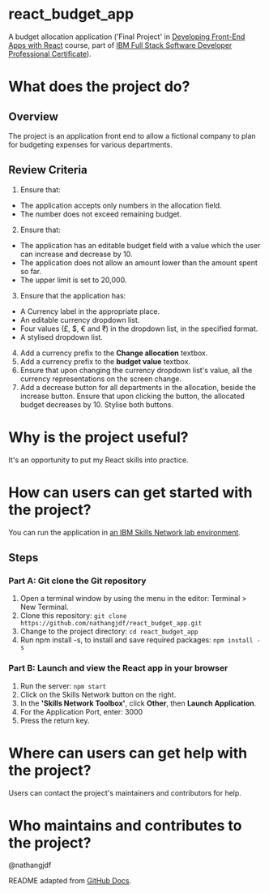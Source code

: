 # react_budget_app
A budget allocation application ('Final Project' in [Developing Front-End Apps with React](https://www.coursera.org/learn/developing-frontend-apps-with-react) course, part of [IBM Full Stack Software Developer Professional Certificate](https://www.coursera.org/professional-certificates/ibm-full-stack-cloud-developer)).

# What does the project do?
## Overview
The project is an application front end to allow a fictional company to plan for budgeting expenses for various departments.

## Review Criteria
1. Ensure that:
- The application accepts only numbers in the allocation field.
- The number does not exceed remaining budget.
2. Ensure that:
- The application has an editable budget field with a value which the user can increase and decrease by 10.
- The application does not allow an amount lower than the amount spent so far.
- The upper limit is set to 20,000.
3. Ensure that the application has:
- A Currency label in the appropriate place.
- An editable currency dropdown list.
- Four values (£, $, € and ₹) in the dropdown list, in the specified format.
- A stylised dropdown list.
4. Add a currency prefix to the **Change allocation** textbox.
5. Add a currency prefix to the **budget value** textbox.
6. Ensure that upon changing the currency dropdown list's value, all the currency representations on the screen change.
7. Add a decrease button for all departments in the allocation, beside the increase button. Ensure that upon clicking the button, the allocated budget decreases by 10. Stylise both buttons.

# Why is the project useful?
It's an opportunity to put my React skills into practice.

# How can users can get started with the project?
You can run the application in [an IBM Skills Network lab environment](https://skills.network).

## Steps
### Part A: Git clone the Git repository
1. Open a terminal window by using the menu in the editor: Terminal > New Terminal.
2. Clone this repository: `git clone https://github.com/nathangjdf/react_budget_app.git`
3. Change to the project directory: `cd react_budget_app`
4. Run npm install -s, to install and save required packages: `npm install -s`

### Part B: Launch and view the React app in your browser
1. Run the server: `npm start`
2. Click on the Skills Network button on the right.
3. In the **'Skills Network Toolbox'**, click **Other**, then **Launch Application**.
4. For the Application Port, enter: 3000
5. Press the return key.

# Where can users can get help with the project?
Users can contact the project's maintainers and contributors for help.

# Who maintains and contributes to the project?
@nathangjdf

README adapted from [GitHub Docs](https://docs.github.com/en/repositories/managing-your-repositorys-settings-and-features/customizing-your-repository/about-readmes).
